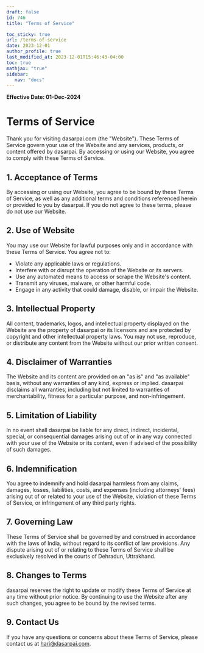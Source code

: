 ```yaml
---
draft: false
id: 746    
title: "Terms of Service"

toc_sticky: true
url: /terms-of-service
date: 2023-12-01
author_profile: true
last_modified_at: 2023-12-01T15:46:43-04:00
toc: true
mathjax: "true"
sidebar:
   nav: "docs"
---
```


**Effective Date: 01-Dec-2024**

# Terms of Service

Thank you for visiting dasarpai.com (the "Website"). These Terms of Service govern your use of the Website and any services, products, or content offered by dasarpai. By accessing or using our Website, you agree to comply with these Terms of Service.

## 1. Acceptance of Terms

By accessing or using our Website, you agree to be bound by these Terms of Service, as well as any additional terms and conditions referenced herein or provided to you by dasarpai. If you do not agree to these terms, please do not use our Website.

## 2. Use of Website

You may use our Website for lawful purposes only and in accordance with these Terms of Service. You agree not to:

- Violate any applicable laws or regulations.
- Interfere with or disrupt the operation of the Website or its servers.
- Use any automated means to access or scrape the Website's content.
- Transmit any viruses, malware, or other harmful code.
- Engage in any activity that could damage, disable, or impair the Website.

## 3. Intellectual Property

All content, trademarks, logos, and intellectual property displayed on the Website are the property of dasarpai or its licensors and are protected by copyright and other intellectual property laws. You may not use, reproduce, or distribute any content from the Website without our prior written consent.

## 4. Disclaimer of Warranties

The Website and its content are provided on an "as is" and "as available" basis, without any warranties of any kind, express or implied. dasarpai disclaims all warranties, including but not limited to warranties of merchantability, fitness for a particular purpose, and non-infringement.

## 5. Limitation of Liability

In no event shall dasarpai be liable for any direct, indirect, incidental, special, or consequential damages arising out of or in any way connected with your use of the Website or its content, even if advised of the possibility of such damages.

## 6. Indemnification

You agree to indemnify and hold dasarpai harmless from any claims, damages, losses, liabilities, costs, and expenses (including attorneys' fees) arising out of or related to your use of the Website, violation of these Terms of Service, or infringement of any third party rights.

## 7. Governing Law

These Terms of Service shall be governed by and construed in accordance with the laws of India, without regard to its conflict of law provisions. Any dispute arising out of or relating to these Terms of Service shall be exclusively resolved in the courts of Dehradun, Uttrakhand.

## 8. Changes to Terms

dasarpai reserves the right to update or modify these Terms of Service at any time without prior notice. By continuing to use the Website after any such changes, you agree to be bound by the revised terms.

## 9. Contact Us

If you have any questions or concerns about these Terms of Service, please contact us at hari@dasarpai.com.
